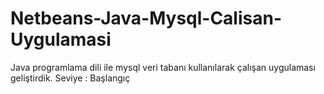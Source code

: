 # Netbeans-Java-Mysql-Calisan-Uygulamasi
Java programlama dili ile mysql veri tabanı kullanılarak çalışan uygulaması geliştirdik.
Seviye : Başlangıç
